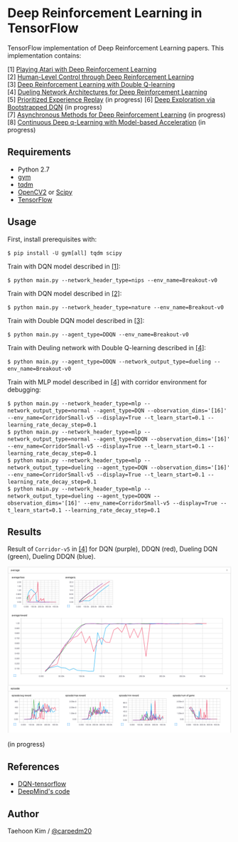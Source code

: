 # Deep Reinforcement Learning in TensorFlow

TensorFlow implementation of Deep Reinforcement Learning papers. This implementation contains:

[1] [Playing Atari with Deep Reinforcement Learning](http://arxiv.org/abs/1312.5602)  
[2] [Human-Level Control through Deep Reinforcement Learning](http://home.uchicago.edu/~arij/journalclub/papers/2015_Mnih_et_al.pdf)  
[3] [Deep Reinforcement Learning with Double Q-learning](http://arxiv.org/abs/1509.06461)  
[4] [Dueling Network Architectures for Deep Reinforcement Learning](http://arxiv.org/abs/1511.06581)  
[5] [Prioritized Experience Replay](http://arxiv.org/pdf/1511.05952v3.pdf) (in progress)
[6] [Deep Exploration via Bootstrapped DQN](http://arxiv.org/abs/1602.04621) (in progress)  
[7] [Asynchronous Methods for Deep Reinforcement Learning](http://arxiv.org/abs/1602.01783) (in progress)  
[8] [Continuous Deep q-Learning with Model-based Acceleration](http://arxiv.org/abs/1603.00748) (in progress)  


## Requirements

- Python 2.7
- [gym](https://github.com/openai/gym)
- [tqdm](https://github.com/tqdm/tqdm)
- [OpenCV2](http://opencv.org/) or [Scipy](https://www.scipy.org/)
- [TensorFlow](https://www.tensorflow.org/)


## Usage

First, install prerequisites with:

    $ pip install -U gym[all] tqdm scipy

Train with DQN model described in [[1]](#deep-reinforcement-learning-in-tensorflow):

    $ python main.py --network_header_type=nips --env_name=Breakout-v0

Train with DQN model described in [[2]](#deep-reinforcement-learning-in-tensorflow):

    $ python main.py --network_header_type=nature --env_name=Breakout-v0

Train with Double DQN model described in [[3]](#deep-reinforcement-learning-in-tensorflow):

    $ python main.py --agent_type=DDQN --env_name=Breakout-v0

Train with Deuling network with Double Q-learning described in [[4]](#deep-reinforcement-learning-in-tensorflow):

    $ python main.py --agent_type=DDQN --network_output_type=dueling --env_name=Breakout-v0

Train with MLP model described in [[4]](#deep-reinforcement-learning-in-tensorflow) with corridor environment for debugging:

    $ python main.py --network_header_type=mlp --network_output_type=normal --agent_type=DQN --observation_dims='[16]' --env_name=CorridorSmall-v5 --display=True --t_learn_start=0.1 --learning_rate_decay_step=0.1
    $ python main.py --network_header_type=mlp --network_output_type=normal --agent_type=DDQN --observation_dims='[16]' --env_name=CorridorSmall-v5 --display=True --t_learn_start=0.1 --learning_rate_decay_step=0.1
    $ python main.py --network_header_type=mlp --network_output_type=dueling --agent_type=DQN --observation_dims='[16]' --env_name=CorridorSmall-v5 --display=True --t_learn_start=0.1 --learning_rate_decay_step=0.1
    $ python main.py --network_header_type=mlp --network_output_type=dueling --agent_type=DDQN --observation_dims='[16]' --env_name=CorridorSmall-v5 --display=True --t_learn_start=0.1 --learning_rate_decay_step=0.1



## Results

Result of `Corridor-v5` in [[4]](#deep-reinforcement-learning-in-tensorflow) for DQN (purple), DDQN (red), Dueling DQN (green), Dueling DDQN (blue).

![model](assets/corridor_result.png)

(in progress)


## References

- [DQN-tensorflow](https://github.com/devsisters/DQN-tensorflow)
- [DeepMind's code](https://sites.google.com/a/deepmind.com/dqn/)


## Author

Taehoon Kim / [@carpedm20](http://carpedm20.github.io/)
